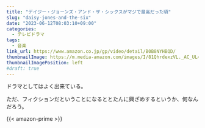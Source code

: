 ```yaml
---
title: "デイジー・ジョーンズ・アンド・ザ・シックスがマジで最高だった頃"
slug: "daisy-jones-and-the-six"
date: "2023-06-12T08:03:10+09:00"
categories:
  - テレビドラマ
tags:
  - 音楽
link_url: https://www.amazon.co.jp/gp/video/detail/B0B8NYHBQD/
thumbnailImage: https://m.media-amazon.com/images/I/81QhrdexzVL._AC_UL400_.jpg
thumbnailImagePosition: left
#draft: true
---
```

ドラマとしてはよく出来ている。
<!--more-->
ただ、フィクションだということになるととたんに興ざめするというか、何なんだろう。

{{< amazon-prime >}}
